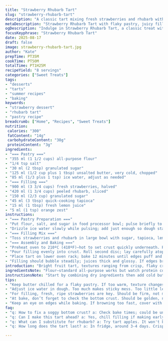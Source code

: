 ```yaml
---
title: "Strawberry Rhubarb Tart"
slug: "strawberry-rhubarb-tart"
description: "A classic tart mixing fresh strawberries and rhubarb with a flaky pastry. The dough balances sweetness and salt, while tapioca thickens the juicy filling. Adjust oven temps and watch the crust color for doneness. Substitute coconut oil for butter for dairy-free option. Expect a tender crust, bubbling filling, and vibrant color. Good for 8 servings."
metaDescription: "Strawberry Rhubarb Tart with flaky pastry, juicy filling; a classic dessert blending sweetness and tartness, for 8 servings."
ogDescription: "Indulge in Strawberry Rhubarb Tart, a classic treat with flaky crust and juicy filling, great for any occasion."
focusKeyphrase: "Strawberry Rhubarb Tart"
date: 2025-08-17
draft: false
image: strawberry-rhubarb-tart.jpg
author: "Kate"
prepTime: PT35M
cookTime: PT50M
totalTime: PT1H25M
recipeYield: "8 servings"
categories: ["Sweet Treats"]
tags:
- "desserts"
- "tarts"
- "summer recipes"
- "baking"
keywords:
- "strawberry dessert"
- "rhubarb tart"
- "pastry recipe"
breadcrumb: ["Home", "Recipes", "Sweet Treats"]
nutrition: 
 calories: "300"
 fatContent: "14g"
 carbohydrateContent: "38g"
 proteinContent: "3g"
ingredients:
- "=== Pastry ==="
- "355 ml (1 1/2 cups) all-purpose flour"
- "1/4 tsp salt"
- "30 ml (2 tbsp) granulated sugar"
- "125 ml (1/2 cup plus 1 tbsp) unsalted butter, very cold, chopped"
- "85 ml (1/3 plus 1 tsp) ice water, adjust as needed"
- "=== Filling ==="
- "900 ml (3 3/4 cups) fresh strawberries, halved"
- "420 ml (1 3/4 cups) peeled rhubarb, sliced"
- "150 ml (2/3 cup) granulated sugar"
- "45 ml (3 tbsp) quick-cooking tapioca"
- "15 ml (1 tbsp) fresh lemon juice"
- "5 ml (1 tsp) orange zest"
instructions:
- "=== Pastry Preparation ==="
- "Put flour, salt, and sugar in food processor bowl; pulse briefly to combine. Add cold butter chunks; pulse intermittently for 8-10 seconds—stop before it becomes a paste. The mixture should look crumbly with pea-sized bits. Too warm changes texture; keep it cold."
- "Drizzle ice water slowly while pulsing; add just enough so dough starts to clump but doesn’t stick to sides aggressively. Dump out, bring dough together quickly with floured hands—don’t overwork or you'll toughen it. Form two discs, wrap tightly with plastic. Chill at least 35 minutes. Longer if warm kitchen."
- "=== Filling Mix ==="
- "Toss strawberries and rhubarb in large bowl with sugar, tapioca, lemon juice, and orange zest. The acid helps brighten flavors; zest adds depth. Tapioca thickens juices gently—avoid flour which can taste pasty. Let sit 10 minutes for juice to start."
- "=== Assembly and Baking ==="
- "Preheat oven to 210ºC (410ºF)—hot to set crust quickly underneath. Roll one pastry disc on lightly floured surface into 23 cm (9 inch) circle; thicker edge than center keeps shape during baking. Fit into 20 cm (8 inch) tart pan with removable bottom if possible. Dock bottom lightly with fork except edges to prevent bubbles."
- "Pour filling evenly into crust. Roll second disc; lay carefully atop. Crimp edges to seal well. Cut small vents to release steam—too little traps moisture, too big dries filling."
- "Place tart on lower oven rack; bake 12 minutes until edges puff and show golden tint. Lower temperature to 175ºC (350ºF). Continue baking 42-47 minutes. Watch bottom crust color through pan or carefully lift edge with spatula to check browning deeply—should be golden, not pale, but avoid burnt spots."
- "Filling should bubble steadily; juices thick and glossy. If edges brown too fast, shield with foil. Cool slightly on wire rack. Tart can be served warm or room temperature for flavors to settle."
introduction: "Bright fruit tart, textures ranging from crisp, flaky crust to juicy, thickened filling. The sour rhubarb tempers the strawberries' sweetness, zested lemon and orange cut through richness. You’ll hear crust crackling as the oven works its magic, smell butter baking out notes, and see vibrant red bubbling life through vents. Seb practical stuff—pastry’s your baseline: keep butter cold; pulse not churn; chill well. Tapioca not flour—in fruit pies, tapioca’s the silent hero holding juices without gumminess. Oven temp crucial—start hot to set crust, then slower finish to avoid burning. Watch bottom crust, always a reliable doneness clue."
ingredientsNote: "Flour—standard all-purpose works but watch protein content for flakiness. Butter should be well chilled, no compromises. Could swap butter with coconut oil for dairy-free, slightly different crumb and flavor but works. Ice water key for flour hydration without warming dough. For filling, rhubarb must be peeled and sliced evenly to cook uniformly. Strawberries should be ripe but firm, not mushy. Using quick-cooking tapioca blends thickening with minimal cloudy juice; avoid regular tapioca that requires longer cooking. Lemon juice and orange zest not just flavor—they balance sugar and brighten normally dull rhubarb notes."
instructionsNote: "Start by combining dry ingredients then add cold butter to maintain flaky layers—process rapidly and intermittently. Overmixing turns dough tough; flour and water addition control is delicate—too much water causes sticky dough, too little breaks apart. Chill dough well; cold dough rolls easier, shrinks less in oven. Docking pastry bottom stops air bubbles, adds texture. For filling, let sugar draw juice from fruit—watch tapioca swell; do not skip lemon and orange components, they’re subtle but essential for taste balance. During bake, place tart on lower rack for heat from bottom—the critical factor for a solid, crisp crust. After 10-12 minutes bake at high temp, lower oven to moderate temp to allow thorough cooking of fruit without crust burning. If crust edges brown too fast, use foil shield. Final check: crust golden, filling thick and bubbling gently, aroma rich and complex. Cool slightly to prevent filling collapse."
tips:
- "Keep butter chilled for a flaky pastry. If too warm, texture changes, becomes dense. Pulse dough. Don’t churn; avoid warmth. Follow tips for dough that holds together without being sticky."
- "Adjust ice water in dough. Too much makes sticky mess. Too little leads to breaking apart while rolling. Quick pulse all ingredients, blend until just clumping. Remember—chilled dough rolls smoother."
- "For filling, fresh, ripe strawberries are key. Should be firm, not mushy. Rhubarb must be uniform in cook; peel before slicing. Always mix well but don’t overdo. Let sit to draw juices."
- "At bake, don’t forget to check the bottom crust. Should be golden, not pale. Little bubbles in the filling, thick and shiny? That's how you know you're in the zone."
- "Keep an eye on edges while baking. If browning too fast, cover with foil. Always check bottom crust color, reliable doneness cue. Cool slightly before slicing, set filling."
faq:
- "q: How to fix a soggy bottom crust? a: Check bake times; could be underbaked. Pre-bake crust for a few minutes before adding filling next time. Ensure oven is hot enough."
- "q: Can I make this tart ahead? a: Yes, chill filling if making early. Store baked tart at room temp for short time. Refrigerate for longer storage if needed, but crust may soften."
- "q: What can I substitute for rhubarb? a: Try tart apples. It won't be exactly same but will work. Adjust sugar down slightly if using sweeter fruits to balance flavors."
- "q: How long does the tart last? a: In fridge, around 3-4 days. Crispness fades, crust softens but flavors remain. Keep covered but do not stack; avoid squishing."

---
```

